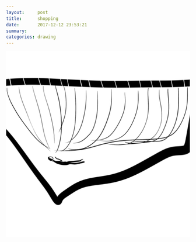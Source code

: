 ```yaml
---
layout:     post
title:      shopping
date:       2017-12-12 23:53:21
summary:    
categories: drawing
---
```

![shopping](/images/diary/shopping.png "I am still amazed by the efficiency of internet shopping.")
